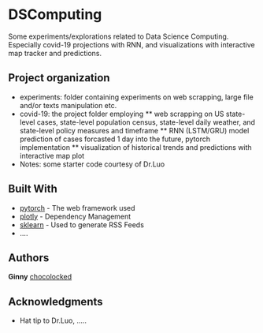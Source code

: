# DSComputing
Some experiments/explorations related to Data Science Computing. Especially covid-19 projections with RNN, and visualizations with interactive map tracker and predictions.


## Project organization
* experiments: folder containing experiments on web scrapping, large file and/or texts manipulation etc.
* covid-19: the project folder employing
** web scrapping on US state-level cases, state-level population census, state-level daily weather,  and state-level policy measures and timeframe 
** RNN (LSTM/GRU) model prediction of cases forcasted 1 day into the future, pytorch implementation
** visualization of historical trends and predictions with interactive map plot 
* Notes: some starter code courtesy of Dr.Luo  



## Built With

* [pytorch](http://www.dropwizard.io/1.0.2/docs/) - The web framework used
* [plotly](https://maven.apache.org/) - Dependency Management
* [sklearn](https://rometools.github.io/rome/) - Used to generate RSS Feeds
* ....


## Authors
**Ginny** [chocolocked](https://github.com/chocolocked)


## Acknowledgments

* Hat tip to Dr.Luo, ..... 
